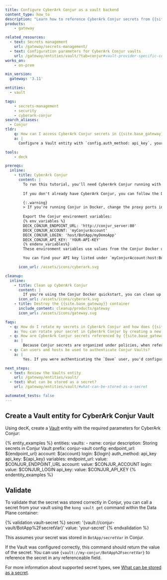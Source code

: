 ```yaml
---
title: Configure CyberArk Conjur as a vault backend
content_type: how_to
description: "Learn how to reference CyberArk Conjur secrets from {{site.base_gateway}}."
products:
    - gateway

related_resources:
  - text: Secrets management
    url: /gateway/secrets-management/
  - text: Configuration parameters for CyberArk Conjur vaults
    url: /gateway/entities/vault/?tab=conjur#vault-provider-specific-configuration-parameters
works_on:
    - on-prem

min_version:
  gateway: '3.11'

entities: 
  - vault

tags:
    - secrets-management
    - security
    - cyberark-conjur
search_aliases:
  - Conjur
tldr:
    q: How can I access CyberArk Conjur secrets in {{site.base_gateway}}? 
    a: |
      Configure a Vault entity with `config.auth_method: api_key`, your Conjur endpoint URL (`config.endpoint_url`), account name (`config.account`), login (`config.login`), and API key (`config.api_key`). Reference the secret like `{vault://conjur-vault/BotApp%2FsecretVar}`, assuming your Vault prefix is `conjur-vault` and your secret was stored as `BotApp/secretVar`.

tools:
    - deck

prereqs:
  inline: 
    - title: CyberArk Conjur
      content: |
        To run this tutorial, you'll need CyberArk Conjur running with a secret stored.  
        
        If you don't already have CyberArk Conjur, you can follow the Docker quickstart guide to [setup an OSS environment](https://www.conjur.org/get-started/quick-start/oss-environment/), [define a policy](https://www.conjur.org/get-started/quick-start/define-policy/), and [store a secret](https://www.conjur.org/get-started/quick-start/store-secret/). 

        {:.warning}
        > If you're running Conjur in Docker, change the proxy ports in `docker-compose.yml` to `"9443:443"`. Make sure the {{site.base_gateway}} and Conjur containers are using the same Docker network. If they aren't, you can run `docker network connect kong-quickstart-net conjur_server` to connect the Conjur compose stack to the {{site.base_gateway}} quickstart network.
        
        Export the Conjur environment variables:
        {% env_variables %}
        DECK_CONJUR_ENDPOINT_URL: 'http://conjur_server:80'
        DECK_CONJUR_ACCOUNT: 'myConjurAccount'
        DECK_CONJUR_LOGIN: 'host/BotApp/myDemoApp'
        DECK_CONJUR_API_KEY: 'YOUR-API-KEY'
        {% endenv_variables%}
        These environment variables use values from the Conjur Docker quickstart. If you are running Conjur in a different environment, modify them as needed.

        You can find your API key listed under `myConjurAccount:host:BotApp/myDemoApp` in the `my_app_data` file.

      icon_url: /assets/icons/cyberark.svg

cleanup:
  inline:
    - title: Clean up CyberArk Conjur
      content: |
        If you're using the Conjur Docker quickstart, you can clean up Conjur by deleting the `conjur-quickstart` Docker compose stack.
      icon_url: /assets/icons/cyberark.svg
    - title: Destroy the {{site.base_gateway}} container
      include_content: cleanup/products/gateway
      icon_url: /assets/icons/gateway.svg

faqs:
  - q: How do I rotate my secrets in CyberArk Conjur and how does {{site.base_gateway}} pick up the new secret values?
    a: You can rotate your secret in CyberArk Conjur by creating a new secret version with the updated value. You'll also want to configure the `ttl` settings in your {{site.base_gateway}} Vault entity so that {{site.base_gateway}} pulls the rotated secret periodically.
  - q: How are CyberArk Conjur secrets referenced by {{site.base_gateway}}?
    a: |
        Because Conjur secrets are organized under policies, when referencing secrets defined in a non-root policy, you must encode the `/` in the secret reference. For example: `{vault://conjur-vault/BotApp%2FsecretVar}` is correct, `{vault://conjur-vault/BotApp/secretVar}` is incorrect.
  - q: Can users and hosts be used to authenticate Conjur Vaults?
    a: |
        Yes. If you were authenticating the `Dave` user, you'd configure `"login": "Dave@BotApp"` along with the API key for `Dave`. If you were authenticating the host, you'd use `"login": "host/BotApp/myDemoApp"` along with the `host` API key.

next_steps:
  - text: Review the Vaults entity
    url: /gateway/entities/vault/
  - text: What can be stored as a secret?
    url: /gateway/entities/vault/#what-can-be-stored-as-a-secret   

automated_tests: false
---
```


## Create a Vault entity for CyberArk Conjur Vault 

Using decK, create a [Vault](/gateway/entities/vault/) entity with the required parameters for CyberArk Conjur:

<!--vale off-->
{% entity_examples %}
entities:
  vaults:
    - name: conjur
      description: Storing secrets in Conjur Vault
      prefix: conjur-vault
      config:
        endpoint_url: ${endpoint_url}
        account: ${account}
        login: ${login}
        auth_method: api_key
        api_key: ${api_key}
variables:
  endpoint_url:
    value: $CONJUR_ENDPOINT_URL
  account:
    value: $CONJUR_ACCOUNT
  login:
    value: $CONJUR_LOGIN
  api_key:
    value: $CONJUR_API_KEY
{% endentity_examples %}
<!--vale on-->

## Validate

To validate that the secret was stored correctly in Conjur, you can call a secret from your vault using the `kong vault get` command within the Data Plane container: 

{% validation vault-secret %}
secret: '{vault://conjur-vault/BotApp%2FsecretVar}'
value: 'your-secret'
{% endvalidation %}

This assumes your secret was stored in `BotApp/secretVar` in Conjur.

If the Vault was configured correctly, this command should return the value of the secret. You can use `{vault://my-conjur/BotApp%2FsecretVar}` to reference the secret in any referenceable field.

For more information about supported secret types, see [What can be stored as a secret](/gateway/entities/vault/#what-can-be-stored-as-a-secret). 